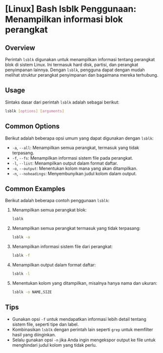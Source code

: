 # [Linux] Bash lsblk Penggunaan: Menampilkan informasi blok perangkat

## Overview
Perintah `lsblk` digunakan untuk menampilkan informasi tentang perangkat blok di sistem Linux. Ini termasuk hard disk, partisi, dan perangkat penyimpanan lainnya. Dengan `lsblk`, pengguna dapat dengan mudah melihat struktur perangkat penyimpanan dan bagaimana mereka terhubung.

## Usage
Sintaks dasar dari perintah `lsblk` adalah sebagai berikut:

```bash
lsblk [options] [arguments]
```

## Common Options
Berikut adalah beberapa opsi umum yang dapat digunakan dengan `lsblk`:

- `-a`, `--all`: Menampilkan semua perangkat, termasuk yang tidak terpasang.
- `-f`, `--fs`: Menampilkan informasi sistem file pada perangkat.
- `-l`, `--list`: Menampilkan output dalam format daftar.
- `-o`, `--output`: Menentukan kolom mana yang akan ditampilkan.
- `-n`, `--noheadings`: Menyembunyikan judul kolom dalam output.

## Common Examples
Berikut adalah beberapa contoh penggunaan `lsblk`:

1. Menampilkan semua perangkat blok:
   ```bash
   lsblk
   ```

2. Menampilkan semua perangkat termasuk yang tidak terpasang:
   ```bash
   lsblk -a
   ```

3. Menampilkan informasi sistem file dari perangkat:
   ```bash
   lsblk -f
   ```

4. Menampilkan output dalam format daftar:
   ```bash
   lsblk -l
   ```

5. Menentukan kolom yang ditampilkan, misalnya hanya nama dan ukuran:
   ```bash
   lsblk -o NAME,SIZE
   ```

## Tips
- Gunakan opsi `-f` untuk mendapatkan informasi lebih detail tentang sistem file, seperti tipe dan label.
- Kombinasikan `lsblk` dengan perintah lain seperti `grep` untuk memfilter hasil yang diinginkan.
- Selalu gunakan opsi `-n` jika Anda ingin mengekspor output ke file untuk menghindari judul kolom yang tidak perlu.